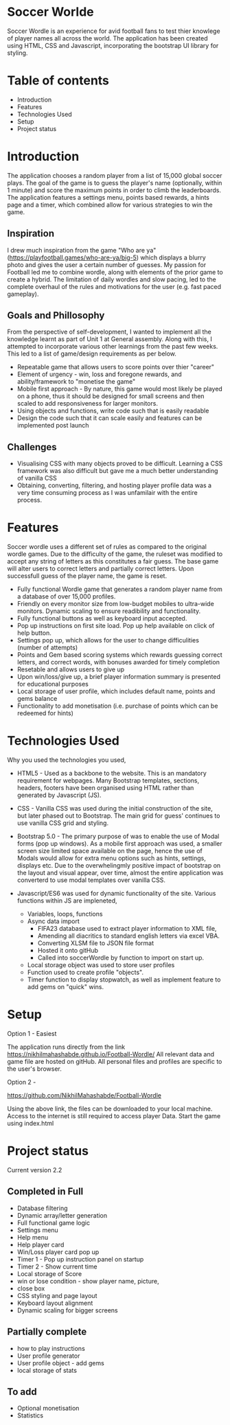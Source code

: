 
# Soccer Worlde

Soccer Wordle is an experience for avid football fans to test thier knowlege of player names all across the world. 
The application has been created using HTML, CSS and Javascript, incorporating the bootstrap UI library for styling. 

# Table of contents
* Introduction  
* Features
* Technologies Used
* Setup
* Project status 

# Introduction 
The application chooses a random player from a list of 15,000 global soccer plays. The goal of the game is to guess the player's name (optionally, within 1 minute) and score the maximum points in order to climb the leaderboards. The application features a settings menu, points based rewards, a hints page and a timer, which combined allow for various strategies to win the game. 


## Inspiration
I drew much inspiration from the game "Who are ya" (https://playfootball.games/who-are-ya/big-5) which displays a blurry photo and gives the user a certain number of guesses. My passion for Football led me to combine wordle, along with elements of the prior game to create a hybrid. The limitation of daily wordles and slow pacing, led to the complete overhaul of the rules and motivations for the user (e.g. fast paced gameplay).

## Goals and Phillosophy
From the perspective of self-development, I wanted to implement all the knowledge learnt as part of Unit 1 at General assembly. Along with this, I attempted to incorporate various other learnings from the past few weeks. This led to a list of game/design requirements as per below. 

* Repeatable game that allows users to score points over thier "career"
* Element of urgency - win, loss and foregone rewards, and ability/framework to "monetise the game"
* Mobile first approach - By nature, this game would most likely be played on a phone, thus it should be designed for small screens and then scaled to add responsiveness for larger monitors.
* Using objects and functions, write code such that is easily readable
* Design the code such that it can scale easily and features can be implemented post launch

## Challenges
* Visualising CSS with many objects proved to be difficult. Learning a CSS framework was also difficult but gave me a much better understanding of vanilla CSS
* Obtaining, converting, filtering, and hosting player profile data was a very time consuming process as I was unfamilair with the entire process.  
  

# Features

Soccer wordle uses a different set of rules as compared to the original wordle games. Due to the difficulty of the game, the ruleset was modified to accept any string of letters as this constitutes a fair guess. The base game will alter users to correct letters and partially correct letters. Upon successfull guess of the player name, the game is reset.

* Fully functional Wordle game that generates a random player name from a database of over 15,000 profiles. 
* Friendly on every monitor size from low-budget mobiles to ultra-wide monitors. Dynamic scaling to ensure readibility and functionality.
* Fully functional buttons as well as keyboard input accepted. 
* Pop up instructions on first site load. Pop up help available on click of help button.
* Settings pop up, which allows for the user to change difficulities (number of attempts)
* Points and Gem based scoring systems which rewards guessing correct letters, and correct words, with bonuses awarded for timely completion
* Resetable and allows users to give up
* Upon win/loss/give up, a brief player information summary is presented for educational purposes 
* Local storage of user profile, which includes default name, points and gems balance
* Functionality to add monetisation (i.e. purchase of points which can be redeemed for hints)

# Technologies Used
Why you used the technologies you used,

* HTML5 - Used as a backbone to the website. This is an mandatory requirement for webpages. Many Bootstrap templates, sections, headers, footers have been organised using HTML rather than generated by Javascript (JS).

* CSS - Vanilla CSS was used during the initial construction of the site, but later phased out to Bootstrap. The main grid for guess' continues to use vanilla CSS grid and styling. 
  
* Bootstrap 5.0 - The primary purpose of was to enable the use of Modal forms (pop up windows). As a mobile first approach was used, a smaller screen size limited space available on the page, hence the use of Modals would allow for extra menu options such as hints, settings, displays etc. Due to the overwhelingmly positive impact of bootstrap on the layout and visual appear, over time, almost the entire application was converterd to use modal templates over vanilla CSS.
  
* Javascript/ES6 was used for dynamic functionality of the site. Various functions within JS are impleneted, 
   * Variables, loops, functions
   * Async data import 
     * FIFA23 database used to extract player information to XML file,
     * Amending all diacritics to standard english letters via excel VBA. 
     * Converting XLSM file to JSON file format 
     * Hosted it onto gitHub
     * Called into soccerWordle by function to import on start up.
  * Local storage object was used to store user profiles
  * Function used to create profile "objects". 
  * Timer function to display stopwatch, as well as implement feature to add gems on "quick" wins. 


# Setup

Option 1 - Easiest

The application runs directly from the link https://nikhilmahashabde.github.io/Football-Wordle/
All relevant data and game file are hosted on gitHub.
All personal files and profiles are specific to the user's browser. 

Option 2 - 

https://github.com/NikhilMahashabde/Football-Wordle

Using the above link, the files can be downloaded to your local machine. Access to the internet is still required to access player Data.
Start the game using index.html


# Project status 

Current version 2.2

## Completed in Full
* Database filtering
* Dynamic array/letter generation
* Full functional game logic
* Settings menu
* Help menu
* Help player card
* Win/Loss player card pop up
* Timer 1 - Pop up instruction panel on startup
* Timer 2 - Show current time
* Local storage of Score
* win or lose condition - show player name, picture,
* close box
* CSS styling and page layout
* Keyboard layout alignment 
* Dynamic scaling for bigger screens
  
## Partially complete
* how to play instructions
* User profile generator
* User profile object - add gems
* local storage of stats

## To add
* Optional monetisation
* Statistics










